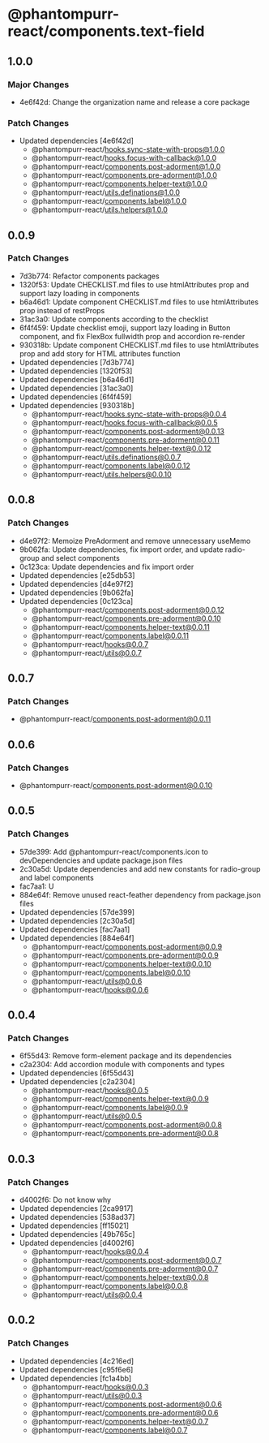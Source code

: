 # @phantompurr-react/components.text-field

## 1.0.0

### Major Changes

- 4e6f42d: Change the organization name and release a core package

### Patch Changes

- Updated dependencies [4e6f42d]
  - @phantompurr-react/hooks.sync-state-with-props@1.0.0
  - @phantompurr-react/hooks.focus-with-callback@1.0.0
  - @phantompurr-react/components.post-adorment@1.0.0
  - @phantompurr-react/components.pre-adorment@1.0.0
  - @phantompurr-react/components.helper-text@1.0.0
  - @phantompurr-react/utils.definations@1.0.0
  - @phantompurr-react/components.label@1.0.0
  - @phantompurr-react/utils.helpers@1.0.0

## 0.0.9

### Patch Changes

- 7d3b774: Refactor components packages
- 1320f53: Update CHECKLIST.md files to use htmlAttributes prop and support lazy loading in components
- b6a46d1: Update component CHECKLIST.md files to use htmlAttributes prop instead of restProps
- 31ac3a0: Update components according to the checklist
- 6f4f459: Update checklist emoji, support lazy loading in Button component, and fix FlexBox fullwidth prop and accordion re-render
- 930318b: Update component CHECKLIST.md files to use htmlAttributes prop and add story for HTML attributes function
- Updated dependencies [7d3b774]
- Updated dependencies [1320f53]
- Updated dependencies [b6a46d1]
- Updated dependencies [31ac3a0]
- Updated dependencies [6f4f459]
- Updated dependencies [930318b]
  - @phantompurr-react/hooks.sync-state-with-props@0.0.4
  - @phantompurr-react/hooks.focus-with-callback@0.0.5
  - @phantompurr-react/components.post-adorment@0.0.13
  - @phantompurr-react/components.pre-adorment@0.0.11
  - @phantompurr-react/components.helper-text@0.0.12
  - @phantompurr-react/utils.definations@0.0.7
  - @phantompurr-react/components.label@0.0.12
  - @phantompurr-react/utils.helpers@0.0.10

## 0.0.8

### Patch Changes

- d4e97f2: Memoize PreAdorment and remove unnecessary useMemo
- 9b062fa: Update dependencies, fix import order, and update radio-group and select components
- 0c123ca: Update dependencies and fix import order
- Updated dependencies [e25db53]
- Updated dependencies [d4e97f2]
- Updated dependencies [9b062fa]
- Updated dependencies [0c123ca]
  - @phantompurr-react/components.post-adorment@0.0.12
  - @phantompurr-react/components.pre-adorment@0.0.10
  - @phantompurr-react/components.helper-text@0.0.11
  - @phantompurr-react/components.label@0.0.11
  - @phantompurr-react/hooks@0.0.7
  - @phantompurr-react/utils@0.0.7

## 0.0.7

### Patch Changes

- @phantompurr-react/components.post-adorment@0.0.11

## 0.0.6

### Patch Changes

- @phantompurr-react/components.post-adorment@0.0.10

## 0.0.5

### Patch Changes

- 57de399: Add @phantompurr-react/components.icon to devDependencies and update package.json files
- 2c30a5d: Update dependencies and add new constants for radio-group and label components
- fac7aa1: U
- 884e64f: Remove unused react-feather dependency from package.json files
- Updated dependencies [57de399]
- Updated dependencies [2c30a5d]
- Updated dependencies [fac7aa1]
- Updated dependencies [884e64f]
  - @phantompurr-react/components.post-adorment@0.0.9
  - @phantompurr-react/components.pre-adorment@0.0.9
  - @phantompurr-react/components.helper-text@0.0.10
  - @phantompurr-react/components.label@0.0.10
  - @phantompurr-react/utils@0.0.6
  - @phantompurr-react/hooks@0.0.6

## 0.0.4

### Patch Changes

- 6f55d43: Remove form-element package and its dependencies
- c2a2304: Add accordion module with components and types
- Updated dependencies [6f55d43]
- Updated dependencies [c2a2304]
  - @phantompurr-react/hooks@0.0.5
  - @phantompurr-react/components.helper-text@0.0.9
  - @phantompurr-react/components.label@0.0.9
  - @phantompurr-react/utils@0.0.5
  - @phantompurr-react/components.post-adorment@0.0.8
  - @phantompurr-react/components.pre-adorment@0.0.8

## 0.0.3

### Patch Changes

- d4002f6: Do not know why
- Updated dependencies [2ca9917]
- Updated dependencies [538ad37]
- Updated dependencies [ff15021]
- Updated dependencies [49b765c]
- Updated dependencies [d4002f6]
  - @phantompurr-react/hooks@0.0.4
  - @phantompurr-react/components.post-adorment@0.0.7
  - @phantompurr-react/components.pre-adorment@0.0.7
  - @phantompurr-react/components.helper-text@0.0.8
  - @phantompurr-react/components.label@0.0.8
  - @phantompurr-react/utils@0.0.4

## 0.0.2

### Patch Changes

- Updated dependencies [4c216ed]
- Updated dependencies [c95f6e6]
- Updated dependencies [fc1a4bb]
  - @phantompurr-react/hooks@0.0.3
  - @phantompurr-react/utils@0.0.3
  - @phantompurr-react/components.post-adorment@0.0.6
  - @phantompurr-react/components.pre-adorment@0.0.6
  - @phantompurr-react/components.helper-text@0.0.7
  - @phantompurr-react/components.label@0.0.7
